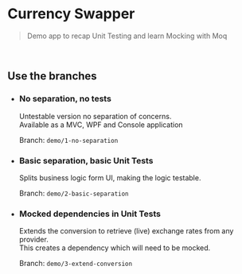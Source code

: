 # Currency Swapper

> Demo app to recap Unit Testing and learn Mocking with Moq

<br/>

## Use the branches

-   ### No separation, no tests
    Untestable version no separation of concerns.<br />
    Available as a MVC, WPF and Console application

    Branch: `demo/1-no-separation` 

-   ### Basic separation, basic Unit Tests
    Splits business logic form UI, making the logic testable.
    
    Branch: `demo/2-basic-separation` 

    
-   ### Mocked dependencies in Unit Tests
    Extends the conversion to retrieve (live) exchange rates from any provider.<br />
    This creates a dependency which will need to be mocked.

    Branch: `demo/3-extend-conversion` 
